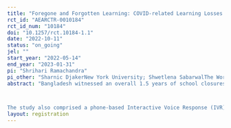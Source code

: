 ```yaml
---
title: "Foregone and Forgotten Learning: COVID-related Learning Losses from National Assessments in Bangladesh and experimental evaluation of a learning takeup program"
rct_id: "AEARCTR-0010184"
rct_id_num: "10184"
doi: "10.1257/rct.10184-1.1"
date: "2022-10-11"
status: "on_going"
jel: ""
start_year: "2022-05-14"
end_year: "2023-01-31"
pi: "Shrihari Ramachandra"
pi_other: "Sharnic DjakerNew York University; Shwetlena SabarwalThe World Bank; Noam AngristUniversity of Oxford; Andres Yi ChangThe World Bank"
abstract: "Bangladesh witnessed an overall 1.5 years of school closures due to the COVID-19 pandemic. Research from several countries provides evidence that school closures have generated steep learning losses. We conducted a large-scale learning assessment in Bangladesh comprising 7,218 grade 9 students to determine the current learning levels of students after 14.5 academic months of school closures. This was based on the National Assessment of Secondary Students (NASS) 2019 framework and covered a nationally representative sample of 300 schools. This study tracks 4997 students who took NASS 2019 and administered psychometrically linked tests in Math and Language (Bangla). The study includes Grade 8 and NASS 2019 grade 6 questions to estimate forgotten and forgone learning. The initial results show that for grade 9 students, 14.5 months of COVID-related school closures led to 26 months of learning loss among secondary students. Around 69 percent of learning losses were students failing to learn new skills (learning forgone), but 31 percent of learning losses were students forgetting skills they had already acquired (learning forgotten). There was also a sharp increase in learning inequality. The poorest students lost 50% more learning than the most affluent students. 

The study also comprised a phone-based Interactive Voice Response (IVR) lesson to assess the demand for additional instruction. The students were randomly assigned to three groups (one control and two treatment arms) and provided a dedicated call number. The control group students received no message. Treatment 1 - The students were informed about the returns to education. Treatment 2 - The parents were informed about the returns to education. The lesson's content was carefully selected to be suitable for delivery over IVR."
layout: registration
---
```


